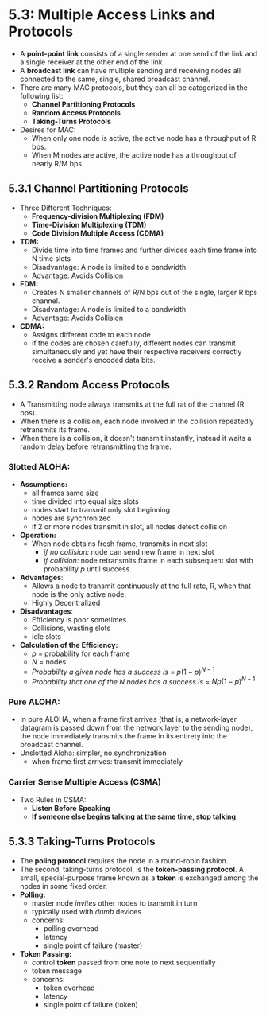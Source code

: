 # 5.3: Multiple Access Links and Protocols
- A **point-point link** consists of a single sender at one send of the link and a single receiver at the other end of the link
- A **broadcast link** can have multiple sending and receiving nodes all connected to the same, single, shared broadcast channel. 
- There are many MAC protocols, but they can all be categorized in the following list:
	- **Channel Partitioning Protocols**
	- **Random Access Protocols**
	- **Taking-Turns Protocols**
- Desires for MAC:
	- When only one node is active, the active node has a throughput of R bps.
	- When M nodes are active, the active node has a throughput of nearly R/M bps
## 5.3.1 Channel Partitioning Protocols
- Three Different Techniques:
	- **Frequency-division Multiplexing (FDM)**
	- **Time-Division Multiplexing (TDM)**
	- **Code Division Multiple Access (CDMA)**
- **TDM:**
	- Divide time into time frames and further divides each time frame into N time slots
	- Disadvantage: A node is limited to a bandwidth
	- Advantage: Avoids Collision
- **FDM:** 
	- Creates N smaller channels of R/N bps out of the single, larger R bps channel.
	- Disadvantage: A node is limited to a bandwidth
	- Advantage: Avoids Collision
- **CDMA:**
	- Assigns different code to each node
	- if the codes are chosen carefully, different nodes can transmit simultaneously and yet have their respective receivers correctly receive a sender's encoded data bits. 
## 5.3.2 Random Access Protocols
- A Transmitting node always transmits at the full rat of the channel (R bps).
- When there is a collision, each node involved in the collision repeatedly retransmits its frame. 
- When there is a collision, it doesn't transmit instantly, instead it waits a random delay before retransmitting the frame.
### Slotted ALOHA:
- **Assumptions:**
	- all frames same size
	- time divided into equal size slots
	- nodes start to transmit only slot beginning
	- nodes are synchronized
	- if 2 or more nodes transmit in slot, all nodes detect collision
- **Operation:**
	- When node obtains fresh frame, transmits in next slot
		- *if no collision:* node can send new frame in next slot
		- *if collision:* node retransmits frame in each subsequent slot with probability *p* until success.
- **Advantages**:
	- Allows a node to transmit continuously at the full rate, R, when that node is the only active node.
	- Highly Decentralized
- **Disadvantages**:
	- Efficiency is poor sometimes. 
	- Collisions, wasting slots
	- idle slots
- **Calculation of the Efficiency:**
	- *p* = probability for each frame
	- *N* = nodes
	- *Probability a given node has a success is* = $p(1-p)^{N-1}$ 
	- *Probability that one of the N nodes has a success is* = $Np(1-p)^{N-1}$ 

### Pure ALOHA:
- In pure ALOHA, when a frame first arrives (that is, a network-layer datagram is passed down from the network layer to the sending node), the node immediately transmits the frame in its entirety into the broadcast channel.
- Unslotted Aloha: simpler, no synchronization
	- when frame first arrives: transmit immediately

### Carrier Sense Multiple Access (CSMA)
- Two Rules in CSMA:
	- **Listen Before Speaking**
	- **If someone else begins talking at the same time, stop talking**
	
## 5.3.3 Taking-Turns Protocols
- The **poling protocol** requires the node in a round-robin fashion. 
- The second, taking-turns protocol, is the **token-passing protocol**. A small, special-purpose frame known as a **token** is exchanged among the nodes in some fixed order.
- **Polling:**
	- master node *invites* other nodes to transmit in turn
	- typically used with *dumb* devices
	- concerns:
		- polling overhead
		- latency
		- single point of failure (master)
- **Token Passing:**
	- control **token** passed from one note to next sequentially
	- token message
	- concerns:
		- token overhead
		- latency
		- single point of failure (token)
